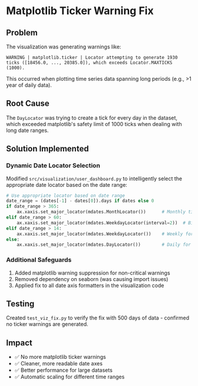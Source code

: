 # Matplotlib Ticker Warning Fix

## Problem
The visualization was generating warnings like:
```
WARNING | matplotlib.ticker | Locator attempting to generate 1930 ticks ([18456.0, ..., 20385.0]), which exceeds Locator.MAXTICKS (1000).
```

This occurred when plotting time series data spanning long periods (e.g., >1 year of daily data).

## Root Cause
The `DayLocator` was trying to create a tick for every day in the dataset, which exceeded matplotlib's safety limit of 1000 ticks when dealing with long date ranges.

## Solution Implemented

### Dynamic Date Locator Selection
Modified `src/visualization/user_dashboard.py` to intelligently select the appropriate date locator based on the date range:

```python
# Use appropriate locator based on date range
date_range = (dates[-1] - dates[0]).days if dates else 0
if date_range > 365:
    ax.xaxis.set_major_locator(mdates.MonthLocator())      # Monthly ticks for >1 year
elif date_range > 60:
    ax.xaxis.set_major_locator(mdates.WeekdayLocator(interval=2))  # Bi-weekly for 2-12 months
elif date_range > 14:
    ax.xaxis.set_major_locator(mdates.WeekdayLocator())    # Weekly for 2-8 weeks
else:
    ax.xaxis.set_major_locator(mdates.DayLocator())        # Daily for <2 weeks
```

### Additional Safeguards
1. Added matplotlib warning suppression for non-critical warnings
2. Removed dependency on seaborn (was causing import issues)
3. Applied fix to all date axis formatters in the visualization code

## Testing
Created `test_viz_fix.py` to verify the fix with 500 days of data - confirmed no ticker warnings are generated.

## Impact
- ✅ No more matplotlib ticker warnings
- ✅ Cleaner, more readable date axes
- ✅ Better performance for large datasets
- ✅ Automatic scaling for different time ranges